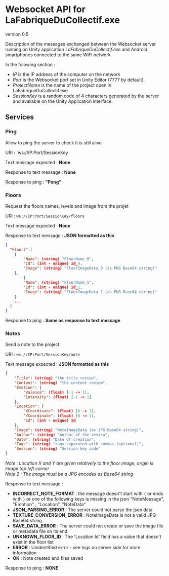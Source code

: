 # Websocket API for LaFabriqueDuCollectif.exe
version 0.5

Description of the messages exchanged between the Websocket server running on Unity application *LaFabriqueDuCollectif.exe*
and Android smartphones connected to the same WiFi network

In the folowing section :  
- *IP* is the IP address of the computer on the network  
- *Port* is the Websocket port set in Unity Editor (7777 by default)  
- *ProjectName* is the name of the project open in LaFabriqueDuCollectif.exe
- *SessionKey* is a random code of 4 characters generated by the server and available on the Unity Application interface.

## Services

### Ping
Allow to ping the server to check it is still alive

URI : `ws://IP:Port/SessionKey

Text message expected : **None**

Response to text message : **None**

Response to ping : **"Pong"**


### Floors
Request the floors names, levels and image from the projet

URI : `ws://IP:Port/SessionKey/floors`

Text message expected : **None**

Response to text message : **JSON formatted as this**
```json
{
  "Floors":[
    {
        "Name": (string) "FloorName_0",
        "Id": (int - unique) Id_0,
        "Image": (string) "FloorImageData_0 (as PNG Base64 string)"
    },
        {
        "Name": (string) "FloorName_1",
        "Id": (int - unique) Id_1,
        "Image": (string) "FloorImageData_1 (as PNG Base64 string)"
    }
    ...
  ]
}
```

Response to ping : **Same as response to text message**


### Notes
Send a note to the project

URI : `ws://IP:Port/SessionKey/note`

Text message expected : **JSON formatted as this**
```json
{
    "Title": (string) "the title review",
    "Content": (string) "the content review",
    "Emotion": {
        "Valence": (float) [-1 -> 1],
        "Intensity": (float) [-1 -> 1]
    },
    "Location": {
        "XCoordinate": (float) [0 -> 1],
        "YCoordinate": (float) [0 -> 1],
        "Id": (int - unique) Id
    },
    "Image": (string) "NoteImageData (as JPG Base64 string)",
    "Author": (string) "Author of the review",
    "Date": (string) "Date of creation",
    "Tags": (string) "tags separated with commas (optional)",
    "Session": (string) "Session key code"
}
```

*Note : Location X and Y are given relatively to the floor image, origin is image top left corner*  
*Note 2 : The image must be a JPG encodes as Base64 string*

Response to text message : 
- **INCORRECT_NOTE_FORMAT** : the message doesn't start with `{` or ends with `}` or one of the following keys is missing in the json "NoteMessage", "Emotion" , "Location", "NoteData"
- **JSON_PARSING_ERROR** : The server could not parse the json data
- **TEXTURE_CONVERSION_ERROR** : NoteImageData is not a valid JPG Base64 string
- **SAVE_DATA_ERROR** : The server could not create or save the image file or metadata file on its end
- **UNKNOWN_FLOOR_ID** : The 'Location Id' field has a value that doesn't exist in the floor list
- **ERROR** : Unidentified error - see logs on server side for more information
- **OK** : Note created and files saved

Response to ping : **NONE**